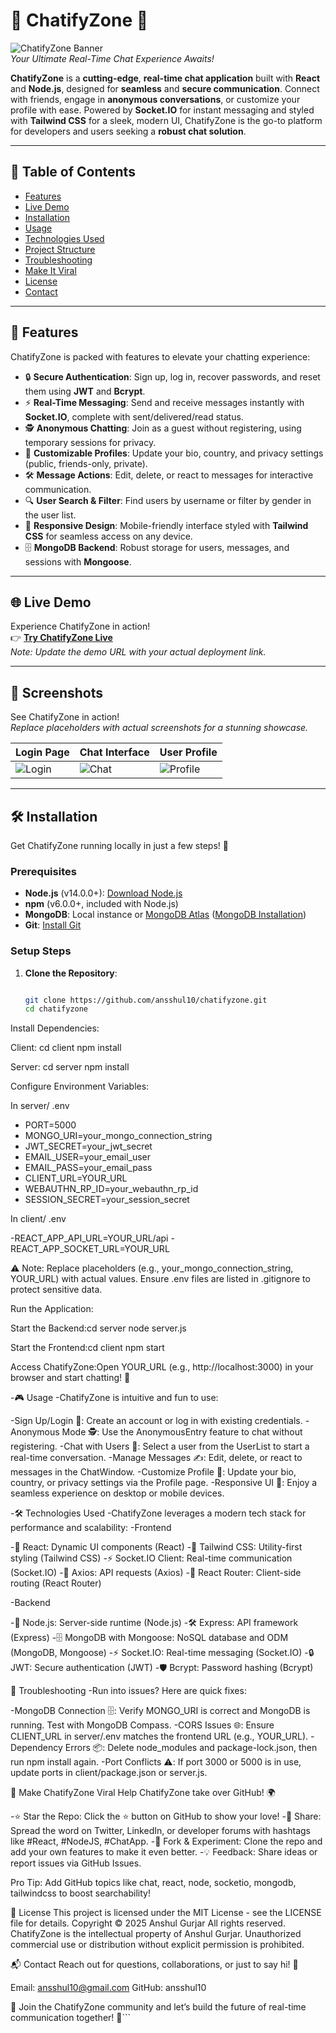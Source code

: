 # 🌟 ChatifyZone 🌟

![ChatifyZone Banner](https://via.placeholder.com/1200x400.png?text=ChatifyZone+-+Real-Time+Chat+App)  
*Your Ultimate Real-Time Chat Experience Awaits!*

**ChatifyZone** is a **cutting-edge**, **real-time chat application** built with **React** and **Node.js**, designed for **seamless** and **secure communication**. Connect with friends, engage in **anonymous conversations**, or customize your profile with ease. Powered by **Socket.IO** for instant messaging and styled with **Tailwind CSS** for a sleek, modern UI, ChatifyZone is the go-to platform for developers and users seeking a **robust chat solution**.

---

## 📖 Table of Contents

- [Features](#-features)
- [Live Demo](#-live-demo)
- [Installation](#-installation)
- [Usage](#-usage)
- [Technologies Used](#-technologies-used)
- [Project Structure](#-project-structure)
- [Troubleshooting](#-troubleshooting)
- [Make It Viral](#-make-chatifyzone-viral)
- [License](#-license)
- [Contact](#-contact)

---

## 🚀 Features

ChatifyZone is packed with features to elevate your chatting experience:

- 🔒 **Secure Authentication**: Sign up, log in, recover passwords, and reset them using **JWT** and **Bcrypt**.
- ⚡ **Real-Time Messaging**: Send and receive messages instantly with **Socket.IO**, complete with sent/delivered/read status.
- 🕵️ **Anonymous Chatting**: Join as a guest without registering, using temporary sessions for privacy.
- 🎨 **Customizable Profiles**: Update your bio, country, and privacy settings (public, friends-only, private).
- 🛠️ **Message Actions**: Edit, delete, or react to messages for interactive communication.
- 🔍 **User Search & Filter**: Find users by username or filter by gender in the user list.
- 📱 **Responsive Design**: Mobile-friendly interface styled with **Tailwind CSS** for seamless access on any device.
- 🗄️ **MongoDB Backend**: Robust storage for users, messages, and sessions with **Mongoose**.

---

## 🌐 Live Demo

Experience ChatifyZone in action!  
👉 **[Try ChatifyZone Live](https://chatifyzone.vercel.app/)**  
*Note: Update the demo URL with your actual deployment link.*

---

## 📸 Screenshots

See ChatifyZone in action!  
*Replace placeholders with actual screenshots for a stunning showcase.*

| **Login Page** | **Chat Interface** | **User Profile** |
|----------------|-------------------|------------------|
| ![Login](https://via.placeholder.com/300x200.png?text=Login+Page) | ![Chat](https://via.placeholder.com/300x200.png?text=Chat+Interface) | ![Profile](https://via.placeholder.com/300x200.png?text=User+Profile) |

---

## 🛠️ Installation

Get ChatifyZone running locally in just a few steps! 🚀

### Prerequisites
- **Node.js** (v14.0.0+): [Download Node.js](https://nodejs.org/)
- **npm** (v6.0.0+, included with Node.js)
- **MongoDB**: Local instance or [MongoDB Atlas](https://www.mongodb.com/cloud/atlas) ([MongoDB Installation](https://www.mongodb.com/docs/manual/installation/))
- **Git**: [Install Git](https://git-scm.com/downloads)

### Setup Steps
1. **Clone the Repository**:
   ```bash
   
   git clone https://github.com/ansshul10/chatifyzone.git
   cd chatifyzone
   
Install Dependencies:

Client: 
cd client
npm install

Server: 
cd server
npm install

Configure Environment Variables:

In server/ .env

- PORT=5000
- MONGO_URI=your_mongo_connection_string
- JWT_SECRET=your_jwt_secret
- EMAIL_USER=your_email_user
- EMAIL_PASS=your_email_pass
- CLIENT_URL=YOUR_URL
- WEBAUTHN_RP_ID=your_webauthn_rp_id
- SESSION_SECRET=your_session_secret


In client/ .env

-REACT_APP_API_URL=YOUR_URL/api
-REACT_APP_SOCKET_URL=YOUR_URL



⚠️ Note: Replace placeholders (e.g., your_mongo_connection_string, YOUR_URL) with actual values. Ensure .env files are listed in .gitignore to protect sensitive data.

Run the Application:

Start the Backend:cd server
node server.js


Start the Frontend:cd client
npm start




Access ChatifyZone:Open YOUR_URL (e.g., http://localhost:3000) in your browser and start chatting! 🎉



-🎮 Usage
-ChatifyZone is intuitive and fun to use:

-Sign Up/Login 🔑: Create an account or log in with existing credentials.
-Anonymous Mode 🕵️: Use the AnonymousEntry feature to chat without registering.
-Chat with Users 💬: Select a user from the UserList to start a real-time conversation.
-Manage Messages ✍️: Edit, delete, or react to messages in the ChatWindow.
-Customize Profile 🎨: Update your bio, country, or privacy settings via the Profile page.
-Responsive UI 📱: Enjoy a seamless experience on desktop or mobile devices.


-🛠️ Technologies Used
-ChatifyZone leverages a modern tech stack for performance and scalability:
-Frontend

-🌟 React: Dynamic UI components (React)
-🎨 Tailwind CSS: Utility-first styling (Tailwind CSS)
-⚡ Socket.IO Client: Real-time communication (Socket.IO)
-📡 Axios: API requests (Axios)
-🧭 React Router: Client-side routing (React Router)

-Backend

-🚀 Node.js: Server-side runtime (Node.js)
-🛠️ Express: API framework (Express)
-🗄️ MongoDB with Mongoose: NoSQL database and ODM (MongoDB, Mongoose)
-⚡ Socket.IO: Real-time messaging (Socket.IO)
-🔒 JWT: Secure authentication (JWT)
-🛡️ Bcrypt: Password hashing (Bcrypt)

🔧 Troubleshooting
-Run into issues? Here are quick fixes:

-MongoDB Connection 🗄️: Verify MONGO_URI is correct and MongoDB is running. Test with MongoDB Compass.
-CORS Issues 🌐: Ensure CLIENT_URL in server/.env matches the frontend URL (e.g., YOUR_URL).
-Dependency Errors 📦: Delete node_modules and package-lock.json, then run npm install again.
-Port Conflicts ⚠️: If port 3000 or 5000 is in use, update ports in client/package.json or server.js.


🚀 Make ChatifyZone Viral
Help ChatifyZone take over GitHub! 🌍

-⭐ Star the Repo: Click the ⭐ button on GitHub to show your love!
-📣 Share: Spread the word on Twitter, LinkedIn, or developer forums with hashtags like #React, #NodeJS, #ChatApp.
-🍴 Fork & Experiment: Clone the repo and add your own features to make it even better.
-💡 Feedback: Share ideas or report issues via GitHub Issues.

Pro Tip: Add GitHub topics like chat, react, node, socketio, mongodb, tailwindcss to boost searchability!

📜 License
This project is licensed under the MIT License - see the LICENSE file for details.
Copyright © 2025 Anshul Gurjar
All rights reserved. ChatifyZone is the intellectual property of Anshul Gurjar. Unauthorized commercial use or distribution without explicit permission is prohibited.

📬 Contact
Reach out for questions, collaborations, or just to say hi! 👋

Email: ansshul10@gmail.com
GitHub: ansshul10


🌟 Join the ChatifyZone community and let’s build the future of real-time communication together! 🌟```
